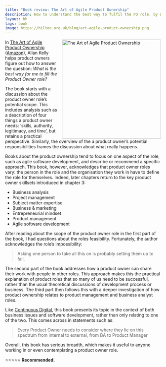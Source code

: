 ```yaml
---
title: "Book review: The Art of Agile Product Ownership"
description: How to understand the best way to fulfil the PO role, by @allankellynet
layout: hh
tags: book
image: https://hilton.org.uk/blog/art-agile-product-ownership.png
---
```


<a href="https://www.allankellyassociates.co.uk/books/"><img src="art-agile-product-ownership.png" alt="The Art of Agile Product Ownership" style="width:320px;float:right;margin-left:1em"></a>

In [The Art of Agile Product Ownership](https://www.allankellyassociates.co.uk/books/)
([Amazon](https://www.amazon.co.uk/gp/product/1484251679/ref=as_li_tl?ie=UTF8&camp=1634&creative=6738&creativeASIN=1484251679&linkCode=as2&tag=allankelly-21&linkId=a8e84ba837a52a227c3cf82b6a07bed3)), Allan Kelly helps product owners figure out how to answer the question: 
_What is the best way for me to fill the Product Owner role?_

The book starts with a discussion about the product owner role’s potential scope.
This includes analysis such as a description of four things a product owner needs:
‘skills, authority, legitimacy, and time’, but retains a practical perspective.
Similarly, the overview of the a product owner’s potential responsibilities frames the discussion about what really happens.

Books about the product ownership tend to focus on one aspect of the role, such as agile software development, and describe or recommend a specific approach.
This book, however, acknowledges that product owner roles vary:
the person in the role and the organisation they work in have to define the role for themselves.
Indeed, later chapters return to the key product owner skillsets introduced in chapter 3:

* Business analysis
* Project management
* Subject matter expertise
* Business & marketing
* Entrepreneurial mindset
* Product management
* Agile software development

After reading about the scope of the product owner role in the first part of the book, I had questions about the roles feasibility.
Fortunately, the author acknowledges the role’s impossibility:

> Asking one person to take all this on is probably setting them up to fail.

The second part of the book addresses how a product owner can share their work with people in other roles.
This approach makes this the practical explanation of product roles that so many of us need to be successful, rather than the usual theoretical discussions of development process or business.
The third part then follows this with a deeper investigation of how product ownership relates to product management and business analyst roles.

Like [Continuous Digital](continuous-digital-review), this book presents its topic in the context of both business issues and software development, rather than only relating to one of the two.
This comes across in statements such as:

> Every Product Owner needs to consider where they lie on this spectrum from internal to external, from BA to Product Manager

Overall, this book has serious breadth, which makes it useful to anyone working in or even contemplating a product owner role.

⭐️⭐️⭐️⭐️⭐️ **Recommended.**

